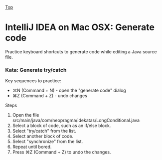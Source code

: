 [Top](README.md)

# IntelliJ IDEA on Mac OSX: Generate code

Practice keyboard shortcuts to generate code while editing a Java source file.

### Kata: Generate try/catch

Key sequences to practice:

- ⌘N (Command + N) - open the "generate code" dialog
- ⌘Z (Command + Z) - undo changes

Steps

1. Open the file src/main/java/com/neopragma/idekatas/LongConditional.java
1. Select a block of code, such as an if/else block.
1. Select "try/catch" from the list.
1. Select another block of code.
1. Select "synchronize" from the list.
1. Repeat until bored.
1. Press ⌘Z (Command + Z) to undo the changes.




